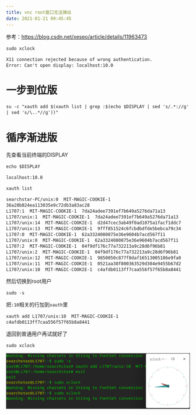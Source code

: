 ```yaml
---
title: vnc root窗口无法弹出
date: 2021-01-21 09:45:45
---
```


参考：<https://blog.csdn.net/xeseo/article/details/11963473>

```shell
sudo xclock
```
```
X11 connection rejected because of wrong authentication.
Error: Can't open display: localhost:10.0
```
# 一步到位版
```shell
su -c "xauth add $(xauth list | grep :$(echo $DISPLAY | sed 's/.*://g' | sed 's/\..*//g'))"
```
# 循序渐进版
先查看当前终端的DISPLAY
```shell
echo $DISPLAY
```
```
localhost:10.0
```
```shell
xauth list
```
```
searchstar-PC/unix:0  MIT-MAGIC-COOKIE-1  36a28b824ea113035e9c72db3a83ac28
L1707:1  MIT-MAGIC-COOKIE-1  7da24adee7391ef7b649a5276da71a13
L1707/unix:1  MIT-MAGIC-COOKIE-1  7da24adee7391ef7b649a5276da71a13
L1707/unix:14  MIT-MAGIC-COOKIE-1  d2d47cec3ab49f0ad1075a1facf1ddc7
L1707/unix:13  MIT-MAGIC-COOKIE-1  9fff851524c6fcbdbdfde5bebca79c34
L1707:0  MIT-MAGIC-COOKIE-1  62a3324080875e36e9604b7acd567f11
L1707/unix:0  MIT-MAGIC-COOKIE-1  62a3324080875e36e9604b7acd567f11
L1707:2  MIT-MAGIC-COOKIE-1  04f9df176c77a732213a9c28d6f96b81
L1707/unix:2  MIT-MAGIC-COOKIE-1  04f9df176c77a732213a9c28d6f96b81
L1707/unix:12  MIT-MAGIC-COOKIE-1  9850050c877f8daf16513005186e9fa0
L1707/unix:11  MIT-MAGIC-COOKIE-1  0521aa38f800363529d304e9455b67d2
L1707/unix:10  MIT-MAGIC-COOKIE-1  c4afdb0113ff7caa556f57f65b8a8441
```
然后切换到root用户
```shell
sudo -s
```
把```:10```相关的行加到```xauth```里
```shell
xauth add L1707/unix:10  MIT-MAGIC-COOKIE-1  c4afdb0113ff7caa556f57f65b8a8441
```
退回到普通用户再试就好了
```shell
sudo xclock
```
![在这里插入图片描述](vnc%20root窗口无法弹出/20210121094442278.png)
